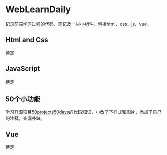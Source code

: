 # WebLearnDaily

记录前端学习过程的代码、笔记及一些小组件，包括html、css、js、vue。

## Html and Css

待定

## JavaScript

待定

## 50个小功能

学习开源项目<a href="https://github.com/bradtraversy/50projects50days">50projects50days</a>的代码知识，小改了下样式和图片，添加了自己的注释，查漏补缺。

## Vue

待定

